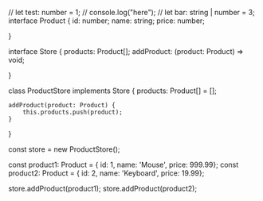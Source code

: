 // let test: number = 1;
// console.log("here");
// let bar: string |  number = 3;
interface Product {
    id: number;
    name: string;
    price: number;
    
}

interface Store {
    products: Product[];
    addProduct: (product: Product) => void;
    
}

class ProductStore implements Store {
    products: Product[] = [];

    addProduct(product: Product) {
        this.products.push(product);
    }   
}

const store = new ProductStore();

const product1: Product = { id: 1, name: 'Mouse', price: 999.99};
const product2: Product = { id: 2, name: 'Keyboard', price: 19.99};

store.addProduct(product1);
store.addProduct(product2);


